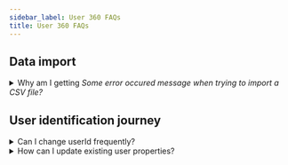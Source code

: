 ```yaml
---
sidebar_label: User 360 FAQs
title: User 360 FAQs
---
```


## Data import

<details>

<summary>Why am I getting <i>Some error occured message when trying to import a CSV file?</i></summary>

Ensure that the CSV file does not contain exponential notation. 

<img src="https://i.imgur.com/2XH9VE6.png" width="70%"/>


</details>





## User identification journey

<details>

<summary>Can I change userId frequently?</summary>

You cannot update a userId once captured. If you try to capture a new user ID in the same session, a new record is created with that specific identifier. For more details, see [What happens when the user Id is recaptured](https://docs.yellow.ai/docs/platform_concepts/engagement/cdp/user_data/data_capture_convers#what-happens-when-the-user-id-is-recaptured).

</details>

<details>

<summary>How can I update existing user properties?</summary>

You can update existing user properties by identifying the user and recapturing the user properties that you would like to update. However, you cannot update the user ID. For more details, see [Store conversational data in User360](https://docs.yellow.ai/docs/platform_concepts/engagement/cdp/user_data/store_conv_data#update-user-properties-through-builder)
</details>
